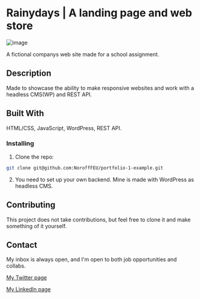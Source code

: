 # Rainydays | A landing page and web store

![image](https://user-images.githubusercontent.com/52622303/164316813-4b12d99f-aeb7-4069-85cf-e72b3a50ac99.png)

A fictional companys web site made for a school assignment.

## Description

Made to showcase the ability to make responsive websites and work with a headless CMS(WP) and REST API.

## Built With

HTML/CSS, JavaScript, WordPress, REST API.

### Installing

1. Clone the repo:

```bash
git clone git@github.com:NoroffFEU/portfolio-1-example.git
```

2. You need to set up your own backend. Mine is made with WordPress as headless CMS.

## Contributing

This project does not take contributions, but feel free to clone it and make something of it yourself.

## Contact

My inbox is always open, and I'm open to both job opportunities and collabs.

[My Twitter page](www.twitter.com)

[My LinkedIn page](www.linkedin.com)
